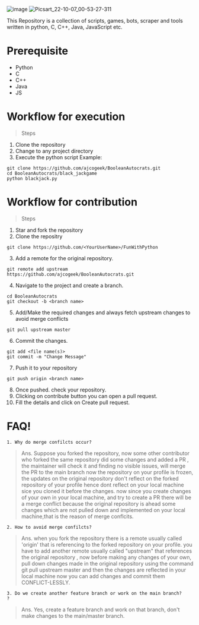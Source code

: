 ![image](https://user-images.githubusercontent.com/77196053/194396922-796d7602-1d2b-4fd1-bc17-63fb7d38c50f.png)
![Picsart_22-10-07_00-53-27-311](https://user-images.githubusercontent.com/77196053/194401092-6591cde3-887d-4158-b285-0af0065788bd.jpg)

This Repository is a collection of scripts, games, bots, scraper and tools written in python, C, C++, Java, JavaScript etc. 

# Prerequisite
 * Python
 * C
 * C++
 * Java
 * JS
 
 # Workflow for execution
  
> Steps

1. Clone the repository
2. Change to any project directory
3. Execute the python script Example:

```
git clone https://github.com/ajcogeek/BooleanAutocrats.git
cd BooleanAutocrats/black_jackgame
python blackjack.py
```

# Workflow for contribution

> Steps

1. Star and fork the repository
2. Clone the repositry

```
git clone https://github.com/<YourUserName>/FunWithPython
```

3. Add a remote for the original repository.
```
git remote add upstream https://github.com/ajcogeek/BooleanAutocrats.git
```
4. Navigate to the project and create a branch.
 ```
cd BooleanAutocrats
git checkout -b <branch name>
```

5. Add/Make the required changes and always fetch upstream changes to avoid merge conflicts
```
git pull upstream master

```
6. Commit the changes.
```
git add <file name(s)>
git commit -m "Change Message"

```
7. Push it to your repository
```
git push origin <branch name>

```
8. Once pushed. check your repository.
9. Clicking on contribute button you can open a pull request.
10. Fill the details and click on Create pull request.

# FAQ!
```
1. Why do merge confilcts occur?
```
> Ans. Suppose you forked the repository, now some other contributor who forked the same repository did some changes and added a PR , the maintainer will check it and finding no visible issues, will merge the PR to the main branch now the repository on your profile is frozen, the updates on the original repository don't reflect on the forked repository of your profile hence dont reflect on your local machine sice you cloned it before the changes. now since you create changes of your own in your local machine, and try to create a PR there will be a merge conflict because the original repository is ahead some changes which are not pulled down and implemented on your local machine,that is the reason of merge conflcits.

```
2. How to avoid merge confilcts?
```

> Ans. when you fork the repository there is a remote usually called 'origin' that is referencing to the forked repository on your profile. you have to add another remote usually called "upstream" that references the original repository , now before making any changes of your own, pull down changes made in the original repository using the command git pull upstream master and then the changes are reflected in your local machine now you can add changes and commit them CONFLICT-LESSLY.

```
3. Do we create another feature branch or work on the main branch?
?
```
> Ans. Yes, create a feature branch and work on that branch, don't make changes to the main/master branch.
